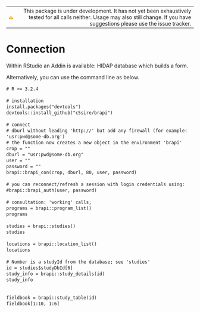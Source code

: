 <table>
<tbody>
<tr class="odd">
<td><img src="warning.png" alt="Tip" /></td>
<td align="right">This package is under development. It has not yet been exhaustively tested for all calls neither. Usage may also still change. If you have suggestions please use the issue tracker.</td>
</tr>
</tbody>
</table>

Connection
==========

Within RStudio an Addin is available: HIDAP database which builds a
form.

Alternatively, you can use the command line as below.

    # R >= 3.2.4

    # installation
    install.packages("devtools")
    devtools::install_github("c5sire/brapi")

    # connect
    # dburl without leading 'http://' but add any firewall (for example: 'usr:pwd@some-db.org')
    # the function now creates a new object in the environment 'brapi'
    crop = ""
    dburl = "usr:pwd@some-db.org"
    user = ""
    password = ""
    brapi::brapi_con(crop, dburl, 80, user, password) 

    # you can reconnect/refresh a session with login credentials using:
    #brapi::brapi_auth(user, password)

    # consultation: 'working' calls;
    programs = brapi::program_list()
    programs

    studies = brapi::studies()
    studies

    locations = brapi::location_list()
    locations

    # Number is a studyId from the database; see 'studies'
    id = studies$studyDbId[6] 
    study_info = brapi::study_details(id)
    study_info


    fieldbook = brapi::study_table(id)
    fieldbook[1:10, 1:6]
